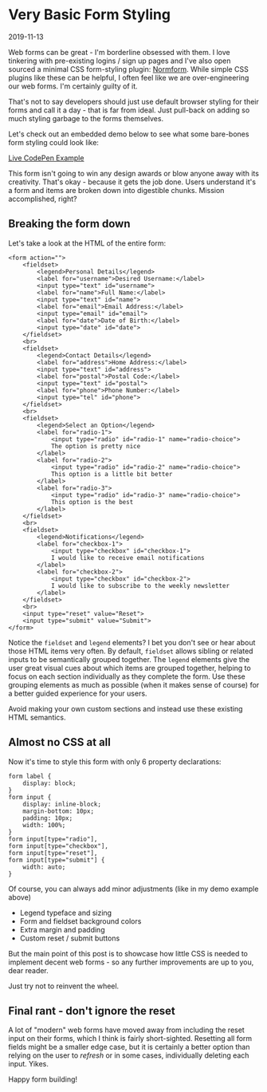 # Very Basic Form Styling

2019-11-13

Web forms can be great - I'm borderline obsessed with them. I love tinkering with pre-existing logins / sign up pages and I've also open sourced a minimal CSS form-styling plugin: [Normform](https://normform.netlify.com/). While simple CSS plugins like these can be helpful, I often feel like we are over-engineering our web forms. I'm certainly guilty of it.

That's not to say developers should just use default browser styling for their forms and call it a day - that is far from ideal. Just pull-back on adding so much styling garbage to the forms themselves.

Let's check out an embedded demo below to see what some bare-bones form styling could look like:

[Live CodePen Example](https://codepen.io/bradleytaunt/pen/oNwzvMa)

This form isn't going to win any design awards or blow anyone away with its creativity. That's okay - because it gets the job done. Users understand it's a form and items are broken down into digestible chunks. Mission accomplished, right?

## Breaking the form down

Let's take a look at the HTML of the entire form:


    <form action="">
        <fieldset>
            <legend>Personal Details</legend>
            <label for="username">Desired Username:</label>
            <input type="text" id="username">
            <label for="name">Full Name:</label>
            <input type="text" id="name">
            <label for="email">Email Address:</label>
            <input type="email" id="email">
            <label for="date">Date of Birth:</label>
            <input type="date" id="date">
        </fieldset>
        <br>
        <fieldset>
            <legend>Contact Details</legend>
            <label for="address">Home Address:</label>
            <input type="text" id="address">
            <label for="postal">Postal Code:</label>
            <input type="text" id="postal">
            <label for="phone">Phone Number:</label>
            <input type="tel" id="phone">
        </fieldset>
        <br>
        <fieldset>
            <legend>Select an Option</legend>
            <label for="radio-1">
                <input type="radio" id="radio-1" name="radio-choice">
                The option is pretty nice
            </label>
            <label for="radio-2">
                <input type="radio" id="radio-2" name="radio-choice">
                This option is a little bit better
            </label>
            <label for="radio-3">
                <input type="radio" id="radio-3" name="radio-choice">
                This option is the best
            </label>
        </fieldset>
        <br>
        <fieldset>
            <legend>Notifications</legend>
            <label for="checkbox-1">
                <input type="checkbox" id="checkbox-1">
                I would like to receive email notifications
            </label>
            <label for="checkbox-2">
                <input type="checkbox" id="checkbox-2">
                I would like to subscribe to the weekly newsletter
            </label>
        </fieldset>
        <br>
        <input type="reset" value="Reset">
        <input type="submit" value="Submit">
    </form>

Notice the `fieldset` and `legend` elements? I bet you don't see or hear about those HTML items very often. By default, `fieldset` allows sibling or related inputs to be semantically grouped together. The `legend` elements give the user great visual cues about which items are grouped together, helping to focus on each section individually as they complete the form. Use these grouping elements as much as possible (when it makes sense of course) for a better guided experience for your users. 

Avoid making your own custom sections and instead use these existing HTML semantics.

## Almost no CSS at all

Now it's time to style this form with only 6 property declarations:


    form label {
        display: block;
    }
    form input {
        display: inline-block;
        margin-bottom: 10px;
        padding: 10px;
        width: 100%;
    }
    form input[type="radio"],
    form input[type="checkbox"],
    form input[type="reset"],
    form input[type="submit"] {
        width: auto;
    }


Of course, you can always add minor adjustments (like in my demo example above)

- Legend typeface and sizing
- Form and fieldset background colors
- Extra margin and padding
- Custom reset / submit buttons

But the main point of this post is to showcase how little CSS is needed to implement decent web forms - so any further improvements are up to you, dear reader. 

Just try not to reinvent the wheel.

## Final rant - don't ignore the reset

A lot of "modern" web forms have moved away from including the reset input on their forms, which I think is fairly short-sighted. Resetting all form fields might be a smaller edge case, but it is certainly a better option than relying on the user to <i>refresh</i> or in some cases, individually deleting each input. Yikes.

Happy form building!
